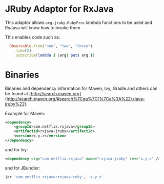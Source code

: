 # JRuby Adaptor for RxJava


This adaptor allows `org.jruby.RubyProc` lambda functions to be used and RxJava will know how to invoke them.

This enables code such as:

```ruby
  Observable.from("one", "two", "three")
    .take(2) 
    .subscribe(lambda { |arg| puts arg })
```

# Binaries

Binaries and dependency information for Maven, Ivy, Gradle and others can be found at [http://search.maven.org](http://search.maven.org/#search%7Cga%7C1%7Ca%3A%22rxjava-jruby%22).

Example for Maven:

```xml
<dependency>
    <groupId>com.netflix.rxjava</groupId>
    <artifactId>rxjava-jruby</artifactId>
    <version>x.y.z</version>
</dependency>
```

and for Ivy:

```xml
<dependency org="com.netflix.rxjava" name="rxjava-jruby" rev="x.y.z" />
```

and for JBundler:

```ruby
jar 'com.netflix.rxjava:rxjava-ruby', 'x.y.z'
```
